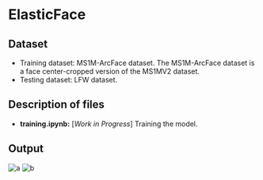 # ElasticFace

## Dataset
- Training dataset: MS1M-ArcFace dataset. The MS1M-ArcFace dataset is a face center-cropped version of the MS1MV2 dataset.
- Testing dataset: LFW dataset.

## Description of files
- **training.ipynb:** [*Work in Progress*] Training the model.

## Output
![a](https://user-images.githubusercontent.com/42779970/220693992-e7f96076-dcea-4b2c-9691-42bf643f3ca1.jpg)
![b](https://user-images.githubusercontent.com/42779970/220694099-daea6b50-c240-4c7c-92b1-7f32b12489a5.jpg)
